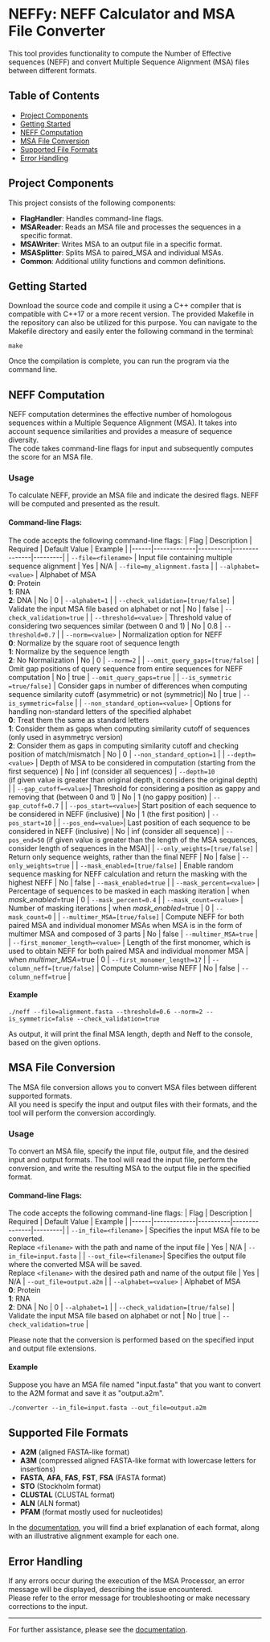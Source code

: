 # NEFFy: NEFF Calculator and MSA File Converter
This tool provides functionality to compute the Number of Effective sequences (NEFF) and convert Multiple Sequence Alignment (MSA) files between different formats.

## Table of Contents
- [Project Components](#project-components)
- [Getting Started](#getting-started)
- [NEFF Computation](#neff-computation)
- [MSA File Conversion](#msa-file-conversion)
- [Supported File Formats](#supported-file-formats)
- [Error Handling](#error-handling)

## Project Components
This project consists of the following components:
* __FlagHandler__: Handles command-line flags. <br>
* __MSAReader__: Reads an MSA file and processes the sequences in a specific format. <br>
* __MSAWriter__: Writes MSA to an output file in a specific format. <br>
* __MSASplitter__: Splits MSA to paired_MSA and individual MSAs. <br>
* __Common__: Additional utility functions and common definitions. <br>

## Getting Started
Download the source code and compile it using a C++ compiler that is compatible with C++17 or a more recent version. The provided Makefile in the repository can also be utilized for this purpose. You can navigate to the Makefile directory and easily enter the following command in the terminal:<br>

```
make
```
Once the compilation is complete, you can run the program via the command line.

## NEFF Computation

NEFF computation determines the effective number of homologous sequences within a Multiple Sequence Alignment (MSA). It takes into account sequence similarities and provides a measure of sequence diversity.  <br>
The code takes command-line flags for input and subsequently computes the score for an MSA file.

### Usage
To calculate NEFF, provide an MSA file and indicate the desired flags. NEFF will be computed and presented as the result.

#### Command-line Flags:
The code accepts the following command-line flags:
| Flag | Description | Required | Default Value | Example	| 
|------|-------------|----------|---------------|---------|
| `--file=<filename>` | Input file containing multiple sequence alignment  | Yes | N/A | `--file=my_alignment.fasta` |
| `--alphabet=<value>` | Alphabet of MSA <br /> __0__: Protein <br /> __1__: RNA <br /> __2__: DNA | No | 0 | `--alphabet=1` |
| `--check_validation=[true/false]` | Validate the input MSA file based on alphabet or not | No | false | `--check_validation=true` |
| `--threshold=<value>`	| Threshold value of considering two sequences similar (between 0 and 1) | No | 0.8 | `--threshold=0.7` |
| `--norm=<value>` | Normalization option for NEFF <br /> __0__: Normalize by the square root of sequence length <br /> __1__: Normalize by the sequence length <br /> __2__: No Normalization | No | 0 | `--norm=2` |
| `--omit_query_gaps=[true/false]` | Omit gap positions of query sequence from entire sequences for NEFF computation | No | true | `--omit_query_gaps=true`	|
| `--is_symmetric =true/false]` | Consider gaps in number of differences when computing sequence similarity cutoff (asymmetric) or not (symmetric)| No | true | `--is_symmetric=false`	|
| `--non_standard_option=<value>` | Options for handling non-standard letters of the specified alphabet <br /> __0__: Treat them the same as standard letters <br /> __1__: Consider them as gaps when computing similarity cutoff of sequences (only used in asymmetryc version) <br /> __2__: Consider them as gaps in computing similarity cutoff and checking position of match/mismatch | No | 0 | `--non_standard_option=1` |
| `--depth=<value>` | Depth of MSA to be considered in computation (starting from the first sequence) | No | inf (consider all sequences) | `--depth=10` <br />(if given value is greater than original depth, it considers the original depth) |
| `--gap_cutoff=<value>`| Threshold for considering a position as gappy and removing that (between 0 and 1) | No | 1 (no gappy position) | `--gap_cutoff=0.7` |
| `--pos_start=<value>`| Start position of each sequence to be considered in NEFF (inclusive) | No | 1 (the first position) | `--pos_start=10` |
| `--pos_end=<value>`| Last position of each sequence to be considered in NEFF (inclusive) | No | inf (consider all sequence) | `--pos_end=50` (if given value is greater than the length of the MSA sequences, consider length of sequences in the MSA)|
| `--only_weights=[true/false]` | Return only sequence weights, rather than the final NEFF | No | false | `--only_weights=true`    |
| `--mask_enabled=[true/false]` | Enable random sequence masking for NEFF calculation and return the masking with the highest NEFF | No | false | `--mask_enabled=true`    |
| `--mask_percent=<value>` | Percentage of sequences to be masked in each masking iteration | when _mask_enabled_=true | 0 | `--mask_percent=0.4`    |
| `--mask_count=<value>` | Number of masking iterations | when _mask_enabled_=true | 0 | `--mask_count=0`    |
| `--multimer_MSA=[true/false]` | Compute NEFF for both paired MSA and individual monomer MSAs when MSA is in the form of multimer MSA and composed of 3 parts | No | false | `--multimer_MSA=true`    |
| `--first_monomer_length=<value>` | Length of the first monomer, which is used to obtain NEFF for both paired MSA and individual monomer MSA | when _multimer_MSA_=true | 0 | `--first_monomer_length=17`    |
| `--column_neff=[true/false]` | Compute Column-wise NEFF | No | false | `--column_neff=true`    |

#### Example
    ./neff --file=alignment.fasta --threshold=0.6 --norm=2 --is_symmetric=false --check_validation=true
  As output, it will print the final MSA length, depth and Neff to the console, based on the given options.

## MSA File Conversion
The MSA file conversion allows you to convert MSA files between different supported formats. <br />
All you need is specify the input and output files with their formats, and the tool will perform the conversion accordingly.

### Usage
To convert an MSA file, specify the input file, output file, and the desired input and output formats. The tool will read the input file, perform the conversion, and write the resulting MSA to the output file in the specified format.

#### Command-line Flags:
The code accepts the following command-line flags:
| Flag | Description | Required | Default Value | Example	| 
|------|-------------|----------|---------------|---------|
| `--in_file=<filename>` | Specifies the input MSA file to be converted.<br /> Replace `<filename>` with the path and name of the input file | Yes | N/A | `--in_file=input.fasta` |
| `--out_file=<filename>`| Specifies the output file where the converted MSA will be saved.<br /> Replace `<filename>` with the desired path and name of the output file | Yes | N/A | `--out_file=output.a2m` |
| `--alphabet=<value>` | Alphabet of MSA <br /> __0__: Protein <br /> __1__: RNA <br /> __2__: DNA | No | 0 | `--alphabet=1` |
| `--check_validation=[true/false]` | Validate the input MSA file based on alphabet or not | No | true | `--check_validation=true` |

Please note that the conversion is performed based on the specified input and output file extensions.

#### Example
Suppose you have an MSA file named "input.fasta" that you want to convert to the A2M format and save it as "output.a2m".

    ./converter --in_file=input.fasta --out_file=output.a2m

## Supported File Formats
- __A2M__ (aligned FASTA-like format)
- __A3M__ (compressed aligned FASTA-like format with lowercase letters for insertions)
- __FASTA__, __AFA__, __FAS__, __FST__, __FSA__ (FASTA format)
- __STO__ (Stockholm format)
- __CLUSTAL__ (CLUSTAL format)
- __ALN__ (ALN format)
- __PFAM__ (format mostly used for nucleotides)

In the [documentation](https://maryam-haghani.github.io/Neffy/msa_formats.html), you will find a brief explanation of each format, along with an illustrative alignment example for each one.

## Error Handling
If any errors occur during the execution of the MSA Processor, an error message will be displayed, describing the issue encountered. <br>
Please refer to the error message for troubleshooting or make necessary corrections to the input.

----------------
For further assistance, please see the [documentation](https://maryam-haghani.github.io/Neffy/).
